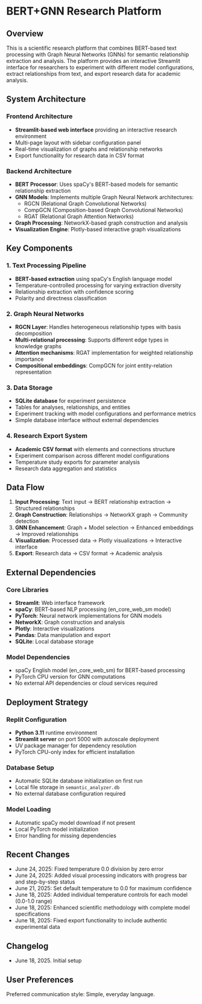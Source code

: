 # BERT+GNN Research Platform

## Overview

This is a scientific research platform that combines BERT-based text processing with Graph Neural Networks (GNNs) for semantic relationship extraction and analysis. The platform provides an interactive Streamlit interface for researchers to experiment with different model configurations, extract relationships from text, and export research data for academic analysis.

## System Architecture

### Frontend Architecture
- **Streamlit-based web interface** providing an interactive research environment
- Multi-page layout with sidebar configuration panel
- Real-time visualization of graphs and relationship networks
- Export functionality for research data in CSV format

### Backend Architecture
- **BERT Processor**: Uses spaCy's BERT-based models for semantic relationship extraction
- **GNN Models**: Implements multiple Graph Neural Network architectures:
  - RGCN (Relational Graph Convolutional Networks)
  - CompGCN (Composition-based Graph Convolutional Networks)
  - RGAT (Relational Graph Attention Networks)
- **Graph Processing**: NetworkX-based graph construction and analysis
- **Visualization Engine**: Plotly-based interactive graph visualizations

## Key Components

### 1. Text Processing Pipeline
- **BERT-based extraction** using spaCy's English language model
- Temperature-controlled processing for varying extraction diversity
- Relationship extraction with confidence scoring
- Polarity and directness classification

### 2. Graph Neural Networks
- **RGCN Layer**: Handles heterogeneous relationship types with basis decomposition
- **Multi-relational processing**: Supports different edge types in knowledge graphs
- **Attention mechanisms**: RGAT implementation for weighted relationship importance
- **Compositional embeddings**: CompGCN for joint entity-relation representation

### 3. Data Storage
- **SQLite database** for experiment persistence
- Tables for analyses, relationships, and entities
- Experiment tracking with model configurations and performance metrics
- Simple database interface without external dependencies

### 4. Research Export System
- **Academic CSV format** with elements and connections structure
- Experiment comparison across different model configurations
- Temperature study exports for parameter analysis
- Research data aggregation and statistics

## Data Flow

1. **Input Processing**: Text input → BERT relationship extraction → Structured relationships
2. **Graph Construction**: Relationships → NetworkX graph → Community detection
3. **GNN Enhancement**: Graph + Model selection → Enhanced embeddings → Improved relationships
4. **Visualization**: Processed data → Plotly visualizations → Interactive interface
5. **Export**: Research data → CSV format → Academic analysis

## External Dependencies

### Core Libraries
- **Streamlit**: Web interface framework
- **spaCy**: BERT-based NLP processing (en_core_web_sm model)
- **PyTorch**: Neural network implementations for GNN models
- **NetworkX**: Graph construction and analysis
- **Plotly**: Interactive visualizations
- **Pandas**: Data manipulation and export
- **SQLite**: Local database storage

### Model Dependencies
- spaCy English model (en_core_web_sm) for BERT-based processing
- PyTorch CPU version for GNN computations
- No external API dependencies or cloud services required

## Deployment Strategy

### Replit Configuration
- **Python 3.11** runtime environment
- **Streamlit server** on port 5000 with autoscale deployment
- UV package manager for dependency resolution
- PyTorch CPU-only index for efficient installation

### Database Setup
- Automatic SQLite database initialization on first run
- Local file storage in `semantic_analyzer.db`
- No external database configuration required

### Model Loading
- Automatic spaCy model download if not present
- Local PyTorch model initialization
- Error handling for missing dependencies

## Recent Changes

- June 24, 2025: Fixed temperature 0.0 division by zero error
- June 24, 2025: Added visual processing indicators with progress bar and step-by-step status
- June 21, 2025: Set default temperature to 0.0 for maximum confidence
- June 18, 2025: Added individual temperature controls for each model (0.0-1.0 range)
- June 18, 2025: Enhanced scientific methodology with complete model specifications
- June 18, 2025: Fixed export functionality to include authentic experimental data

## Changelog

- June 18, 2025. Initial setup

## User Preferences

Preferred communication style: Simple, everyday language.